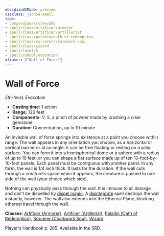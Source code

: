 ```yaml
---
obsidianUIMode: preview
cssclass: json5e-spell
tags:
- compendium/src/5e/phb
- spell/class/artificer/armorer
- spell/class/artificer/artillerist
- spell/class/paladin/oath-of-redemption
- spell/class/sorcerer/clockwork-soul
- spell/class/wizard
- spell/level/5
- spell/school/evocation
aliases: ["Wall of Force"]
---
```

# Wall of Force
*5th-level, Evocation*  

- **Casting time:** 1 action
- **Range:** 120 feet
- **Components:** V, S, a pinch of powder made by crushing a clear gemstone
- **Duration:** Concentration, up to 10 minute

An invisible wall of force springs into existence at a point you choose within range. The wall appears in any orientation you choose, as a horizontal or vertical barrier or at an angle. It can be free floating or resting on a solid surface. You can form it into a hemispherical dome or a sphere with a radius of up to 10 feet, or you can shape a flat surface made up of ten 10-foot-by-10-foot panels. Each panel must be contiguous with another panel. In any form, the wall is 1/4 inch thick. It lasts for the duration. If the wall cuts through a creature's space when it appears, the creature is pushed to one side of the wall (your choice which side).

Nothing can physically pass through the wall. It is immune to all damage and can't be dispelled by [dispel magic](./dispel-magic.md#). A [disintegrate](./disintegrate.md#) spell destroys the wall instantly, however. The wall also extends into the Ethereal Plane, blocking ethereal travel through the wall.

**Classes**: [Artificer (Armorer)](../classes/artificer-armorer-tce.md#), [Artificer (Artillerist)](../classes/artificer-artillerist-tce.md#), [Paladin (Oath of Redemption)](../classes/paladin-oath-of-redemption-xge.md#), [Sorcerer (Clockwork Soul)](../classes/sorcerer-clockwork-soul-tce.md#), [Wizard](../classes/wizard.md#)

Player's Handbook p. 285. Available in the SRD.